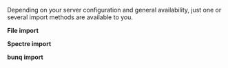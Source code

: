 Depending on your server configuration and general availability, just one or several import methods are available to you.

**File import**


**Spectre import**


**bunq import**


